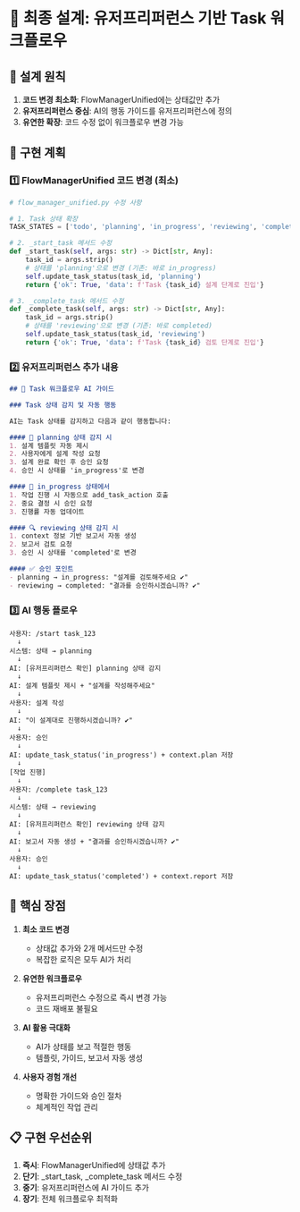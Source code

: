 
# 🎯 최종 설계: 유저프리퍼런스 기반 Task 워크플로우

## 📌 설계 원칙
1. **코드 변경 최소화**: FlowManagerUnified에는 상태값만 추가
2. **유저프리퍼런스 중심**: AI의 행동 가이드를 유저프리퍼런스에 정의
3. **유연한 확장**: 코드 수정 없이 워크플로우 변경 가능

## 🔧 구현 계획

### 1️⃣ FlowManagerUnified 코드 변경 (최소)

```python
# flow_manager_unified.py 수정 사항

# 1. Task 상태 확장
TASK_STATES = ['todo', 'planning', 'in_progress', 'reviewing', 'completed', 'approved', 'skipped', 'error']

# 2. _start_task 메서드 수정
def _start_task(self, args: str) -> Dict[str, Any]:
    task_id = args.strip()
    # 상태를 'planning'으로 변경 (기존: 바로 in_progress)
    self.update_task_status(task_id, 'planning')
    return {'ok': True, 'data': f'Task {task_id} 설계 단계로 진입'}

# 3. _complete_task 메서드 수정  
def _complete_task(self, args: str) -> Dict[str, Any]:
    task_id = args.strip()
    # 상태를 'reviewing'으로 변경 (기존: 바로 completed)
    self.update_task_status(task_id, 'reviewing')
    return {'ok': True, 'data': f'Task {task_id} 검토 단계로 진입'}
```

### 2️⃣ 유저프리퍼런스 추가 내용

```markdown
## 🤖 Task 워크플로우 AI 가이드

### Task 상태 감지 및 자동 행동

AI는 Task 상태를 감지하고 다음과 같이 행동합니다:

#### 📐 planning 상태 감지 시
1. 설계 템플릿 자동 제시
2. 사용자에게 설계 작성 요청
3. 설계 완료 확인 후 승인 요청
4. 승인 시 상태를 'in_progress'로 변경

#### 🔄 in_progress 상태에서
1. 작업 진행 시 자동으로 add_task_action 호출
2. 중요 결정 시 승인 요청
3. 진행률 자동 업데이트

#### 🔍 reviewing 상태 감지 시
1. context 정보 기반 보고서 자동 생성
2. 보고서 검토 요청
3. 승인 시 상태를 'completed'로 변경

#### ✅ 승인 포인트
- planning → in_progress: "설계를 검토해주세요 ✔️"
- reviewing → completed: "결과를 승인하시겠습니까? ✔️"
```

### 3️⃣ AI 행동 플로우

```
사용자: /start task_123
  ↓
시스템: 상태 → planning
  ↓
AI: [유저프리퍼런스 확인] planning 상태 감지
  ↓
AI: 설계 템플릿 제시 + "설계를 작성해주세요"
  ↓
사용자: 설계 작성
  ↓
AI: "이 설계대로 진행하시겠습니까? ✔️"
  ↓
사용자: 승인
  ↓
AI: update_task_status('in_progress') + context.plan 저장
  ↓
[작업 진행]
  ↓
사용자: /complete task_123
  ↓
시스템: 상태 → reviewing
  ↓
AI: [유저프리퍼런스 확인] reviewing 상태 감지
  ↓
AI: 보고서 자동 생성 + "결과를 승인하시겠습니까? ✔️"
  ↓
사용자: 승인
  ↓
AI: update_task_status('completed') + context.report 저장
```

## 🎯 핵심 장점

1. **최소 코드 변경**
   - 상태값 추가와 2개 메서드만 수정
   - 복잡한 로직은 모두 AI가 처리

2. **유연한 워크플로우**
   - 유저프리퍼런스 수정으로 즉시 변경 가능
   - 코드 재배포 불필요

3. **AI 활용 극대화**
   - AI가 상태를 보고 적절한 행동
   - 템플릿, 가이드, 보고서 자동 생성

4. **사용자 경험 개선**
   - 명확한 가이드와 승인 절차
   - 체계적인 작업 관리

## 📋 구현 우선순위

1. **즉시**: FlowManagerUnified에 상태값 추가
2. **단기**: _start_task, _complete_task 메서드 수정
3. **중기**: 유저프리퍼런스에 AI 가이드 추가
4. **장기**: 전체 워크플로우 최적화
